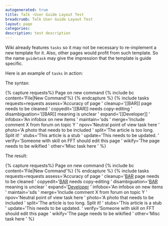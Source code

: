 ```yaml
---
autogenerated: true
title: Talk ›User Guide Layout Test
breadcrumb: Talk User Guide Layout Test
layout: page
categories: 
description: test description
---
```


Wiki already features `tasks` so it may not be necessary to re-implement a new template for it. Also, other pages would profit from such template. So the name `guidetask` may give the impression that the template is guide specific.

Here is an example of `tasks` in action:

The syntax:

    
{% capture requests%}
Page on new command {% include bc content='File|New Command'%}
{% endcapture %}
{% include tasks requests=requests assess='Accuracy of page ' cleanup='[[BAR]] page needs to be cleaned ' copyedit='[[BAR]] needs copy-editing ' disambiguation='[[BAR]] meaning is unclear ' expand='[[Developer]] ' infobox='An infobox on new items ' maintain='sds ' merge='Include comment X from forum on topic Y ' npov='Neutral point of view task here ' photo='A photo that needs to be included ' split='The article is too long. Split it! ' stubs='This article is a stub ' update='This needs to be updated. ' verify='Someone with skill on FFT should edit this page ' wikify='The page needs to be wikified ' other='Misc task here ' %}

The result:


{% capture requests%}
Page on new command {% include bc content='File|New Command'%}
{% endcapture %}
{% include tasks requests=requests assess='Accuracy of page ' cleanup='[BAR](BAR "wikilink") page needs to be cleaned ' copyedit='[BAR](BAR "wikilink") needs copy-editing ' disambiguation='[BAR](BAR "wikilink") meaning is unclear ' expand='[Developer](Developer "wikilink") ' infobox='An infobox on new items ' maintain='sds ' merge='Include comment X from forum on topic Y ' npov='Neutral point of view task here ' photo='A photo that needs to be included ' split='The article is too long. Split it\! ' stubs='This article is a stub ' update='This needs to be updated. ' verify='Someone with skill on FFT should edit this page ' wikify='The page needs to be wikified ' other='Misc task here ' %}
